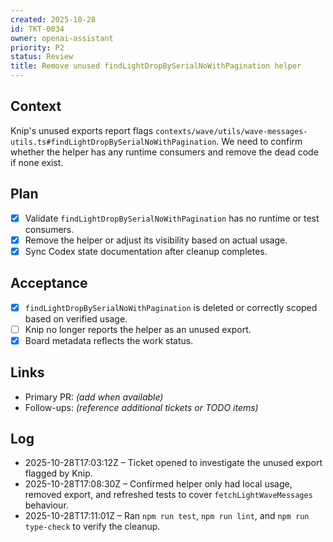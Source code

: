 ```yaml
---
created: 2025-10-28
id: TKT-0034
owner: openai-assistant
priority: P2
status: Review
title: Remove unused findLightDropBySerialNoWithPagination helper
---
```


## Context

Knip's unused exports report flags `contexts/wave/utils/wave-messages-utils.ts#findLightDropBySerialNoWithPagination`. We need to confirm whether the helper has any runtime consumers and remove the dead code if none exist.

## Plan

- [x] Validate `findLightDropBySerialNoWithPagination` has no runtime or test consumers.
- [x] Remove the helper or adjust its visibility based on actual usage.
- [x] Sync Codex state documentation after cleanup completes.

## Acceptance

- [x] `findLightDropBySerialNoWithPagination` is deleted or correctly scoped based on verified usage.
- [ ] Knip no longer reports the helper as an unused export.
- [x] Board metadata reflects the work status.

## Links

- Primary PR: _(add when available)_
- Follow-ups: _(reference additional tickets or TODO items)_

## Log

- 2025-10-28T17:03:12Z – Ticket opened to investigate the unused export flagged by Knip.
- 2025-10-28T17:08:30Z – Confirmed helper only had local usage, removed export, and refreshed tests to cover `fetchLightWaveMessages` behaviour.
- 2025-10-28T17:11:01Z – Ran `npm run test`, `npm run lint`, and `npm run type-check` to verify the cleanup.
